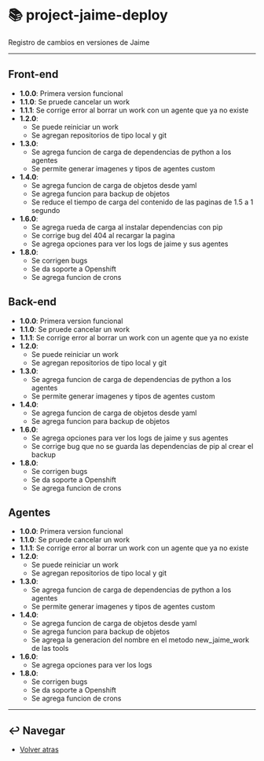 # :books: project-jaime-deploy

Registro de cambios en versiones de Jaime

---

## Front-end

* **1.0.0**: Primera version funcional
* **1.1.0**: Se pruede cancelar un work
* **1.1.1**: Se corrige error al borrar un work con un agente que ya no existe
* **1.2.0**:
  * Se puede reiniciar un work
  * Se agregan repositorios de tipo local y git
* **1.3.0**:
  * Se agrega funcion de carga de dependencias de python a los agentes
  * Se permite generar imagenes y tipos de agentes custom
* **1.4.0**:
  * Se agrega funcion de carga de objetos desde yaml
  * Se agrega funcion para backup de objetos
  * Se reduce el tiempo de carga del contenido de las paginas de 1.5 a 1 segundo
* **1.6.0**:
  * Se agrega rueda de carga al instalar dependencias con pip
  * Se corrige bug del 404 al recargar la pagina
  * Se agrega opciones para ver los logs de jaime y sus agentes
* **1.8.0**:
  * Se corrigen bugs
  * Se da soporte a Openshift
  * Se agrega funcion de crons

## Back-end

* **1.0.0**: Primera version funcional
* **1.1.0**: Se pruede cancelar un work
* **1.1.1**: Se corrige error al borrar un work con un agente que ya no existe
* **1.2.0**:
  * Se puede reiniciar un work
  * Se agregan repositorios de tipo local y git
* **1.3.0**:
  * Se agrega funcion de carga de dependencias de python a los agentes
  * Se permite generar imagenes y tipos de agentes custom
* **1.4.0**:
  * Se agrega funcion de carga de objetos desde yaml
  * Se agrega funcion para backup de objetos
* **1.6.0**:
  * Se agrega opciones para ver los logs de jaime y sus agentes
  * Se corrige bug que no se guarda las dependencias de pip al crear el backup
* **1.8.0**:
  * Se corrigen bugs
  * Se da soporte a Openshift
  * Se agrega funcion de crons

## Agentes

* **1.0.0**: Primera version funcional
* **1.1.0**: Se pruede cancelar un work
* **1.1.1**: Se corrige error al borrar un work con un agente que ya no existe
* **1.2.0**:
  * Se puede reiniciar un work
  * Se agregan repositorios de tipo local y git
* **1.3.0**:
  * Se agrega funcion de carga de dependencias de python a los agentes
  * Se permite generar imagenes y tipos de agentes custom
* **1.4.0**:
  * Se agrega funcion de carga de objetos desde yaml
  * Se agrega funcion para backup de objetos
  * Se agrega la generacion del nombre en el metodo new_jaime_work de las tools
* **1.6.0**:
  * Se agrega opciones para ver los logs
* **1.8.0**:
  * Se corrigen bugs
  * Se da soporte a Openshift
  * Se agrega funcion de crons
---

## :leftwards_arrow_with_hook: Navegar

* [Volver atras](../README.md)
